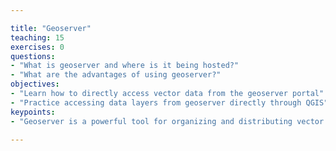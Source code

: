 ```yaml
---

title: "Geoserver"
teaching: 15
exercises: 0
questions:
- "What is geoserver and where is it being hosted?"
- "What are the advantages of using geoserver?"
objectives:
- "Learn how to directly access vector data from the geoserver portal"
- "Practice accessing data layers from geoserver directly through QGIS"
keypoints:
- "Geoserver is a powerful tool for organizing and distributing vector data in any format"

---
```

